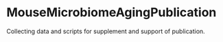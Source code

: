 # MouseMicrobiomeAgingPublication

Collecting data and scripts for supplement and support of publication.
  
  
